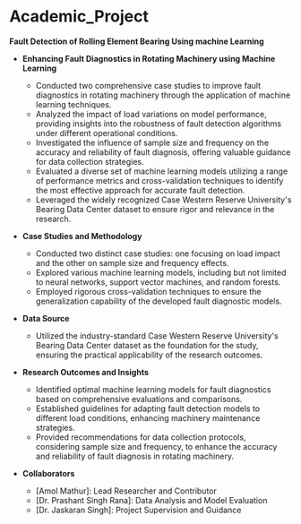 # Academic_Project

**Fault Detection of Rolling Element Bearing Using machine Learning**

- **Enhancing Fault Diagnostics in Rotating Machinery using Machine Learning**
  - Conducted two comprehensive case studies to improve fault diagnostics in rotating machinery through the application of machine learning techniques.
  - Analyzed the impact of load variations on model performance, providing insights into the robustness of fault detection algorithms under different operational conditions.
  - Investigated the influence of sample size and frequency on the accuracy and reliability of fault diagnosis, offering valuable guidance for data collection strategies.
  - Evaluated a diverse set of machine learning models utilizing a range of performance metrics and cross-validation techniques to identify the most effective approach for accurate fault detection.
  - Leveraged the widely recognized Case Western Reserve University's Bearing Data Center dataset to ensure rigor and relevance in the research.
  
- **Case Studies and Methodology**
  - Conducted two distinct case studies: one focusing on load impact and the other on sample size and frequency effects.
  - Explored various machine learning models, including but not limited to neural networks, support vector machines, and random forests.
  - Employed rigorous cross-validation techniques to ensure the generalization capability of the developed fault diagnostic models.
  
- **Data Source**
  - Utilized the industry-standard Case Western Reserve University's Bearing Data Center dataset as the foundation for the study, ensuring the practical applicability of the research outcomes.
  
- **Research Outcomes and Insights**
  - Identified optimal machine learning models for fault diagnostics based on comprehensive evaluations and comparisons.
  - Established guidelines for adapting fault detection models to different load conditions, enhancing machinery maintenance strategies.
  - Provided recommendations for data collection protocols, considering sample size and frequency, to enhance the accuracy and reliability of fault diagnosis in rotating machinery.

- **Collaborators**
  - [Amol Mathur]: Lead Researcher and Contributor
  - [Dr. Prashant Singh Rana]: Data Analysis and Model Evaluation
  - [Dr. Jaskaran Singh]: Project Supervision and Guidance
